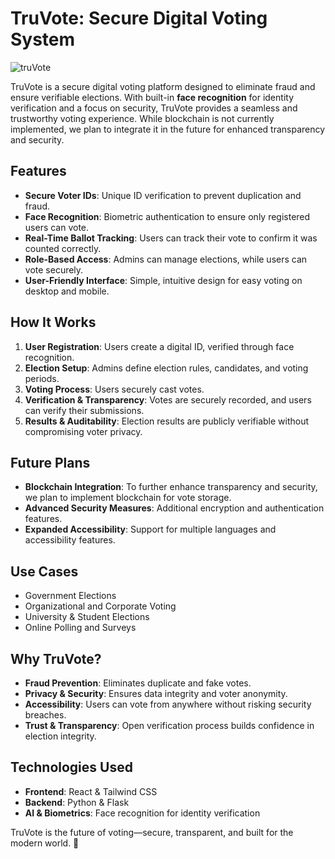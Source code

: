 # TruVote: Secure Digital Voting System

![truVote](https://github.com/user-attachments/assets/c575ade8-e088-420d-bd80-963e6ffdcc29)

TruVote is a secure digital voting platform designed to eliminate fraud and ensure verifiable elections. With built-in **face recognition** for identity verification and a focus on security, TruVote provides a seamless and trustworthy voting experience. While blockchain is not currently implemented, we plan to integrate it in the future for enhanced transparency and security.

## Features
- **Secure Voter IDs**: Unique ID verification to prevent duplication and fraud.
- **Face Recognition**: Biometric authentication to ensure only registered users can vote.
- **Real-Time Ballot Tracking**: Users can track their vote to confirm it was counted correctly.
- **Role-Based Access**: Admins can manage elections, while users can vote securely.
- **User-Friendly Interface**: Simple, intuitive design for easy voting on desktop and mobile.

## How It Works
1. **User Registration**: Users create a digital ID, verified through face recognition.
2. **Election Setup**: Admins define election rules, candidates, and voting periods.
3. **Voting Process**: Users securely cast votes.
4. **Verification & Transparency**: Votes are securely recorded, and users can verify their submissions.
5. **Results & Auditability**: Election results are publicly verifiable without compromising voter privacy.

## Future Plans
- **Blockchain Integration**: To further enhance transparency and security, we plan to implement blockchain for vote storage.
- **Advanced Security Measures**: Additional encryption and authentication features.
- **Expanded Accessibility**: Support for multiple languages and accessibility features.

## Use Cases
- Government Elections
- Organizational and Corporate Voting
- University & Student Elections
- Online Polling and Surveys

## Why TruVote?
- **Fraud Prevention**: Eliminates duplicate and fake votes.
- **Privacy & Security**: Ensures data integrity and voter anonymity.
- **Accessibility**: Users can vote from anywhere without risking security breaches.
- **Trust & Transparency**: Open verification process builds confidence in election integrity.

## Technologies Used
- **Frontend**: React & Tailwind CSS
- **Backend**: Python & Flask 
- **AI & Biometrics**: Face recognition for identity verification

TruVote is the future of voting—secure, transparent, and built for the modern world. 🚀
